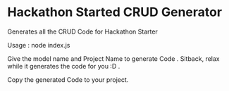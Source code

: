 Hackathon Started CRUD Generator
======================

Generates all the CRUD Code for Hackathon Starter

Usage : node index.js

Give the model name and Project Name to generate Code . Sitback, relax while it generates the code for you :D .

Copy the generated Code to your project.
